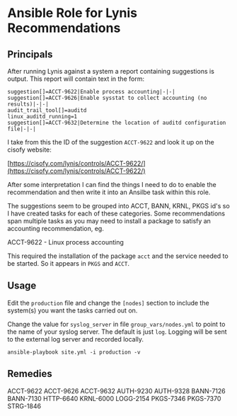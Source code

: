 # Ansible Role for Lynis Recommendations

## Principals

After running Lynis against a system a report containing suggestions is output. This report will contain text in the form:

```text
suggestion[]=ACCT-9622|Enable process accounting|-|-|
suggestion[]=ACCT-9626|Enable sysstat to collect accounting (no results)|-|-|
audit_trail_tool[]=auditd
linux_auditd_running=1
suggestion[]=ACCT-9632|Determine the location of auditd configuration file|-|-|
```

I take from this the ID of the suggestion `ACCT-9622` and look it up on the cisofy website:

[https://cisofy.com/lynis/controls/ACCT-9622/](https://cisofy.com/lynis/controls/ACCT-9622/)

After some interpretation I can find the things I need to do to enable the recommendation and then write it into an Ansilbe task within this role.

The suggestions seem to be grouped into ACCT, BANN, KRNL, PKGS id's so I have created tasks for each of these categories. Some recommendations span multiple tasks as you may need to install a package to satisfy an accounting recommendation, eg.

ACCT-9622 - Linux process accounting

This required the installation of the package `acct` and the service needed to be started. So it appears in `PKGS` and `ACCT`.

## Usage

Edit the `production` file and change the `[nodes]` section to include the system(s) you want the tasks carried out on.

Change the value for `syslog_server` in file `group_vars/nodes.yml` to point to the name of your syslog server. The default is just `log`. Logging will be sent to the external log server and recorded locally.

```shell
ansible-playbook site.yml -i production -v
```

## Remedies

ACCT-9622
ACCT-9626
ACCT-9632
AUTH-9230
AUTH-9328
BANN-7126
BANN-7130
HTTP-6640
KRNL-6000
LOGG-2154
PKGS-7346
PKGS-7370
STRG-1846
